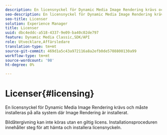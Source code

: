 ```yaml
---
description: En licensnyckel för Dynamic Media Image Rendering krävs och måste installeras på alla system där Image Rendering är installerat.
seo-description: En licensnyckel för Dynamic Media Image Rendering krävs och måste installeras på alla system där Image Rendering är installerat.
seo-title: Licenser
solution: Experience Manager
title: Licenser
uuid: dbc4eddc-a518-4337-9e09-ba40c02de797
feature: Dynamic Media Classic,SDK/API
role: Utvecklare,Affärsledare
translation-type: tm+mt
source-git-commit: 469d1a5c43a972116a8a2efb0de5708800130a99
workflow-type: tm+mt
source-wordcount: '98'
ht-degree: 0%

---
```



# Licenser{#licensing}

En licensnyckel för Dynamic Media Image Rendering krävs och måste installeras på alla system där Image Rendering är installerat.

Bildåtergivning kan inte köras utan en giltig licens. Installationsproceduren innehåller steg för att hämta och installera licensnyckeln.
